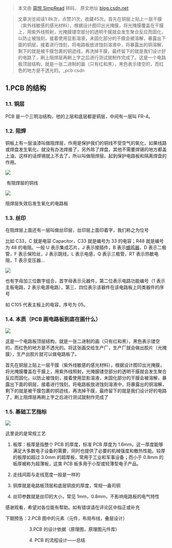 > 本文由 [简悦 SimpRead](http://ksria.com/simpread/) 转码， 原文地址 [blog.csdn.net](https://blog.csdn.net/2301_80005369/article/details/136340007)

> 文章浏览阅读1.8k次，点赞31次，收藏45次。首先在铜层上贴上一层干膜（紫外线敏感的感光材料），根据设计图印出光掩膜，将光掩膜覆盖在干膜上，用紫外线照射，光掩膜镂空部分的透明干膜就会发生聚合反应而固化，以防止被蚀刻，接着使用显影溶液，未固化部分的干膜会被溶解，暴露出下面的铜层，接着进行蚀刻，将电路板放进蚀刻溶液中，将暴露出的铜溶解，剩下的就是被干膜包裹的铜迹线，再洗掉干膜，最终留下的就是我们设计好的电路了，刷上阻焊层再刷上字之后进行测试就制作完成了。这是一个电路板顶层结构，就是一张二进制的画（只有红和黑），黑色表示镂空的，而红色的地方是不透光的。_pcb csdn

1.PCB 的结构
---------

### 1.1. 铜层

PCB 是一个三明治结构，他的上层和底层都是铜层，中间有一层叫 FR-4。

### 1.2. 阻焊

铜板上有一层油漆叫做阻焊层，作用是保护我们的铜线不受空气的氧化，如果线路或焊盘发生氧化，就没有办法焊接了，另外除了焊盘，其他不需要焊锡的地方都盖上油，这样的话焊锡就上不去了，所以叫做阻焊层。起到保护电路板和隔离焊盘的作用。

![](https://i-blog.csdnimg.cn/blog_migrate/c45072a7a6c1e8c746134c09a5b81e26.jpg)

 有阻焊层的铜线

![](https://i-blog.csdnimg.cn/blog_migrate/5bbce1e31beb0b42d4c5ee356a097067.png)

阻焊层失效后发生氧化的电路板

### 1.3. 丝印

在阻焊层上面还有一层叫做丝印层，丝印层上面印着字，我们称之为位号

比如 C33，C 就是电容 Capacitor，C33 就是编号为 33 的电容；R48 就是编号为 48 的电阻。一般 U 表示集成芯片，J 表示接插件，B 表示[蜂鸣器](https://so.csdn.net/so/search?q=%E8%9C%82%E9%B8%A3%E5%99%A8&spm=1001.2101.3001.7020)，D 表示二极管，F 表示保险丝，J 表示跳线，L 表示电感，Q 表示三极管，RT 表示热敏电阻，T 表示变压器…

![](https://i-blog.csdnimg.cn/blog_migrate/68dfca6c3e9e55bd4c1945244cab3d83.png)

也有字母加三位数字组合，首字母表示元器件，第二位表示电路功能编号（1 表示主板电路，2 表示电源电路），第三、四位表示该器件在该电路板上同类器件的序号

如 C105 代表主板上的电容，序号为 05。

### 1.4. 本质（PCB 画电路板到底在画什么）

![](https://i-blog.csdnimg.cn/blog_migrate/e69bff99a1b131e7b4f2192e2f03b7d8.png)

这是一个电路板顶层结构，就是一张二进制的画（只有红和黑），黑色表示镂空的，而红色的地方是不透光的。将这张画交给生产厂，生产厂就会做出胶片（光掩膜），生产出胶片就可以做电路板了。

首先在铜层上贴上一层干膜（紫外线敏感的感光材料），根据设计图印出光掩膜，将光掩膜覆盖在干膜上，用紫外线照射，光掩膜镂空部分的透明干膜就会发生聚合反应而固化，以防止被蚀刻，接着使用显影溶液，未固化部分的干膜会被溶解，暴露出下面的铜层，接着进行蚀刻，将电路板放进蚀刻溶液中，将暴露出的铜溶解，剩下的就是被干膜包裹的铜迹线，再洗掉干膜，最终留下的就是我们设计好的电路了，刷上阻焊层再刷上字之后进行测试就制作完成了

### 1.5. 基础工艺指标

![](https://i-blog.csdnimg.cn/blog_migrate/5a793e581a2dfc4b4d5e0cd8ccdb6a23.png)

这里说的是常规工艺

1.  板厚：板厚是指整个 PCB 的厚度，标准 PCB 厚度为 1.6mm，这一厚度能够满足大多数电子设备的需要，同时也提供了必要的机械强度和散热性能。较厚的板厚如超过 3.0mm 的超厚板，常用于工业和军事设备；而小于 0.8mm 的板厚被称为超薄板，这类 PCB 板多用于小型或轻薄型电子产品。
    
2.  走线间距与走线宽度一般是一样的
    
3.  铜厚就是电路板顶层和底层铜皮的厚度，常规一盎司铜
    
4.  丝印参数就是丝印的大小，常见 1mm，0.8mm，不影响电路板的电气特性
    

感谢观看，希望对各位能有帮助。如有错误请在评论区中指正或补充

下期预告：2.PCB 图中的元素（元件，布局布线，叠层设计）

                   3.PCB 的设计依据（原理图，原理图元件库）

                   4. PCB 的流程设计——总结